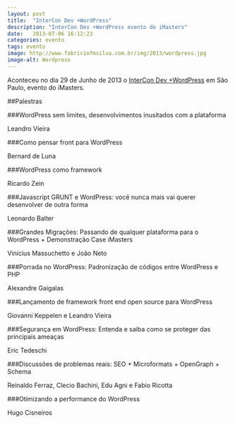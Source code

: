 ```yaml
---
layout: post
title:  "InterCon Dev +WordPress"
description: "InterCon Dev +WordPress evento do iMasters"
date:   2013-07-06 16:12:23
categories: evento
tags: evento
image: http://www.fabriciofmsilva.com.br/img/2013/wordpress.jpg
image-alt: Wordpress
---
```


Aconteceu no dia 29 de Junho de 2013 o [InterCon Dev +WordPress](http://intercon.imasters.com.br/dev/wordpress/) em São Paulo, evento do iMasters.

##Palestras

###WordPress sem limites, desenvolvimentos inusitados com a plataforma

Leandro Vieira

###Como pensar front para WordPress

Bernard de Luna

###WordPress como framework

Ricardo Zein

###Javascript GRUNT e WordPress: você nunca mais vai querer desenvolver de outra forma

Leonardo Balter

###Grandes Migrações: Passando de qualquer plataforma para o WordPress + Demonstração Case iMasters

Vinícius Massuchetto e João Neto

###Porrada no WordPress: Padronização de códigos entre WordPress e PHP

Alexandre Gaigalas

###Lançamento de framework front end open source para WordPress

Giovanni Keppelen e Leandro Vieira

###Segurança em WordPress: Entenda e saiba como se proteger das principais ameaças

Eric Tedeschi

###Discussões de problemas reais: SEO + Microformats + OpenGraph + Schema

Reinaldo Ferraz, Clecio Bachini, Edu Agni e Fabio Ricotta

###Otimizando a performance do WordPress

Hugo Cisneiros